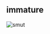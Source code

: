## immature

![smut](https://github.com/user-attachments/assets/a37d3253-d8be-48f8-be7a-35e1cdb8b66b)
